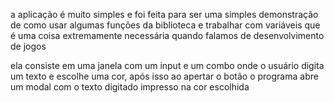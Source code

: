 
a aplicação é muito simples e foi feita para ser uma simples demonstração de como usar algumas funções da biblioteca e trabalhar com variáveis que é uma coisa extremamente necessária quando falamos de desenvolvimento de jogos

ela consiste em uma janela com um input e um combo onde o usuário digita um texto e escolhe uma cor, após isso ao apertar o botão o programa abre um modal com o texto digitado impresso na cor escolhida
